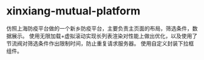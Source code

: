 # xinxiang-mutual-platform
仿照上海防疫平台做的一个新乡防疫平台，主要负责主页面的布局，筛选条件，数据展示。
使用无限加载+虚拟滚动实现长列表渲染对性能上做出优化，以及使用了节流阀对筛选条件作出限制时间，防止重复请求服务器。
使用自定义封装下拉框组件。

